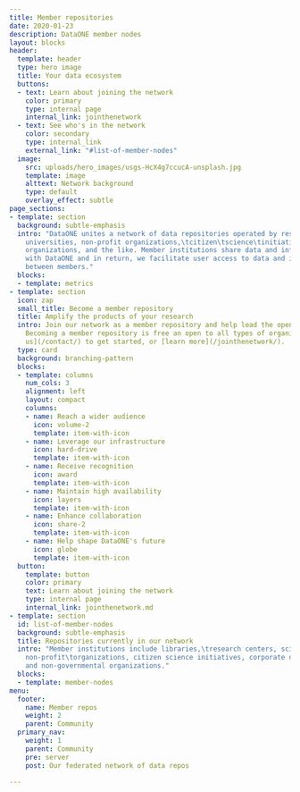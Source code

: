 ```yaml
---
title: Member repositories
date: 2020-01-23
description: DataONE member nodes
layout: blocks
header:
  template: header
  type: hero image
  title: Your data ecosystem
  buttons:
  - text: Learn about joining the network
    color: primary
    type: internal page
    internal_link: jointhenetwork
  - text: See who's in the network
    color: secondary
    type: internal_link
    external_link: "#list-of-member-nodes"
  image:
    src: uploads/hero_images/usgs-HcX4g7ccucA-unsplash.jpg
    template: image
    alttext: Network background
    type: default
    overlay_effect: subtle
page_sections:
- template: section
  background: subtle-emphasis
  intro: "DataONE unites a network of data repositories operated by research centers,
    universities, non-profit organizations,\tcitizen\tscience\tinitiatives, government\tand\tnon-government
    organizations, and the like. Member institutions share data and infrastructure
    with DataONE and in return, we facilitate user access to data and interoperability
    between members."
  blocks:
  - template: metrics
- template: section
  icon: zap
  small_title: Become a member repository
  title: Amplify the products of your research
  intro: Join our network as a member repository and help lead the open data movement!
    Becoming a member repository is free an open to all types of organizations. [Contact
    us](/contact/) to get started, or [learn more](/jointhenetwork/).
  type: card
  background: branching-pattern
  blocks:
  - template: columns
    num_cols: 3
    alignment: left
    layout: compact
    columns:
    - name: Reach a wider audience
      icon: volume-2
      template: item-with-icon
    - name: Leverage our infrastructure
      icon: hard-drive
      template: item-with-icon
    - name: Receive recognition
      icon: award
      template: item-with-icon
    - name: Maintain high availability
      icon: layers
      template: item-with-icon
    - name: Enhance collaboration
      icon: share-2
      template: item-with-icon
    - name: Help shape DataONE's future
      icon: globe
      template: item-with-icon
  button:
    template: button
    color: primary
    text: Learn about joining the network
    type: internal page
    internal_link: jointhenetwork.md
- template: section
  id: list-of-member-nodes
  background: subtle-emphasis
  title: Repositories currently in our network
  intro: "Member institutions include libraries,\tresearch centers, scientific consortia,\tuniversities,\tmuseums,
    non-profit\torganizations, citizen science initiatives, corporate divisions, and\tgovernmental
    and non-governmental organizations."
  blocks:
  - template: member-nodes
menu:
  footer:
    name: Member repos
    weight: 2
    parent: Community
  primary_nav:
    weight: 1
    parent: Community
    pre: server
    post: Our federated network of data repos

---
```

